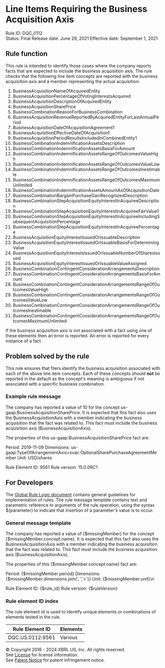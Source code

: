 # Line Items Requiring the Business Acquisition Axis  
Rule ID: DQC_0112  
Status: Final
Release date: June 29, 2021
Effective date: September 1, 2021
  
## Rule function
This rule is intended to identify those cases where the company reports facts that are expected to include the business acquisition axis.  The rule checks that the following line item concepts are reported with the business acquisition axis and a member representing the actual acquisition:

1. BusinessAcquisitionNameOfAcquiredEntity
2. BusinessAcquisitionPercentageOfVotingInterestsAcquired
3. BusinessAcquisitionDescriptionOfAcquiredEntity
4. BusinessAcquisitionSharePrice
5. BusinessCombinationReasonForBusinessCombination
6. BusinessAcquisitionRevenueReportedByAcquiredEntityForLastAnnualPeriod
7. BusinessAcquisitionDateOfAcquisitionAgreement1
8. BusinessAcquisitionEffectiveDateOfAcquisition1
9. BusinessAcquisitionPeriodResultsIncludedInCombinedEntity1
10. BusinessCombinationIndemnificationAssetsDescription
11. BusinessCombinationIndemnificationAssetsBasisForAmount
12. BusinessCombinationIndemnificationAssetsRangeOfOutcomesValueHigh
13. BusinessCombinationIndemnificationAssetsRangeOfOutcomesValueLow
14. BusinessCombinationIndemnificationAssetsRangeOfOutcomesInestimable
15. BusinessCombinationIndemnificationAssetsRangeOfOutcomesMaximumUnlimited
16. BusinessCombinationIndemnificationAssetsAmountAsOfAcquisitionDate
17. BusinessCombinationBargainPurchaseGainRecognizedDescription
18. BusinessCombinationStepAcquisitionEquityInterestInAcquireeDescription
19. BusinessCombinationStepAcquisitionEquityInterestInAcquireeFairValue1
20. BusinessCombinationStepAcquisitionEquityInterestInAcquireeIncludingSubsequentAcquisitionPercentage
21. BusinessCombinationStepAcquisitionEquityInterestInAcquireePercentage
22. BusinessAcquisitionEquityInterestIssuedOrIssuableDescription
23. BusinessAcquisitionEquityInterestIssuedOrIssuableBasisForDeterminingValue
24. BusinessAcquisitionEquityInterestsIssuedOrIssuableNumberOfSharesIssued
25. BusinessAcquisitionEquityInterestIssuedOrIssuableValueAssigned
26. BusinessCombinationContingentConsiderationArrangementsDescription
27. BusinessCombinationContingentConsiderationArrangementsBasisForAmount
28. BusinessCombinationContingentConsiderationArrangementsRangeOfOutcomesValueHigh
29. BusinessCombinationContingentConsiderationArrangementsRangeOfOutcomesValueLow
30. BusinessCombinationContingentConsiderationArrangementsRangeOfOutcomesInestimable
31. BusinessCombinationContingentConsiderationArrangementsRangeOfOutcomesMaximumUnlimited

If the business acquisition axis is not associated with a fact using one of these elements then an error is reported. An error is reported for every instance of a fact.

## Problem solved by the rule
This rule ensures that filers identify the business acquisition associated with each of the above line item concepts. Each of these concepts should **not** be reported in the default as the concept's meaning is ambiguous if not associated with a specific business combination.

### Example rule message
The company has reported a value of  10 for the concept us-gaap:BusinessAcquisitionSharePrice. It is expected that this fact also uses the BusinessAcquisitionAxis with a member indicating the business acquisition that the fact was related to.  This fact must include the business acquisition axis (BusinessAcquisitionAxis).

The properties of this us-gaap:BusinessAcquisitionSharePrice fact are:

Period: 2019-11-09
Dimensions: us-gaap:TypeOfArrangementAxis=svac:OptionalSharePurchaseAgreementMember
Unit: USD/shares

Rule Element ID: 9561
Rule version: 15.0.0RC1

## For Developers  
The [Global Rule Logic document](https://github.com/DataQualityCommittee/dqc_us_rules/blob/master/docs/GlobalRuleLogic.md) contains general guidelines for implementation of rules. The rule message template contains text and parametric reference to arguments of the rule operation, using the syntax ${parameter} to indicate that insertion of a parameter's value is to occur.  
  
### General message template  
The company has reported a value of  {$missingMember} for the concept {$missingMember.concept.name}. It is expected that this fact also uses the BusinessAcquisitionAxis with a member indicating the business acquisition that the fact was related to.  This fact must include the business acquisition axis (BusinessAcquisitionAxis).

The properties of this {$missingMember.concept.name} fact are:

Period: {$missingMember.period}
Dimensions:  {$missingMember.dimensions.join(', ','=')}
Unit: {$missingMember.unit}\n

Rule Element ID: {$rule_id}
Rule version: {$ruleVersion}
  
### Rule element ID index  
The rule element id is used to identify unique elements or combinations of elements tested in the rule.

|Rule Element ID|Elements|
|--- |--- |
|DQC.US.0112.9561|Various|
  
© Copyright 2016 - 2024 XBRL US, Inc. All rights reserved.   
See [License](https://xbrl.us/dqc-license) for license information.  
See [Patent Notice](https://xbrl.us/dqc-patent) for patent infringement notice.  